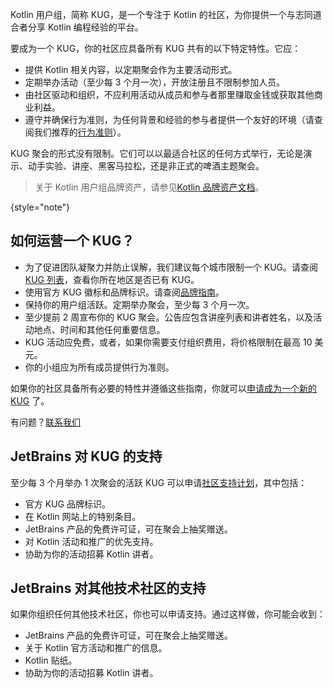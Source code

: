 [//]: # (title: KUG 指南)

Kotlin 用户组，简称 KUG，是一个专注于 Kotlin 的社区，为你提供一个与志同道合者分享 Kotlin 编程经验的平台。

要成为一个 KUG，你的社区应具备所有 KUG 共有的以下特定特性。它应：
* 提供 Kotlin 相关内容，以定期聚会作为主要活动形式。
* 定期举办活动（至少每 3 个月一次），开放注册且不限制参加人员。
* 由社区驱动和组织，不应利用活动从成员和参与者那里赚取金钱或获取其他商业利益。
* 遵守并确保行为准则，为任何背景和经验的参与者提供一个友好的环境（请查阅我们推荐的[行为准则](https://github.com/jetbrains#code-of-conduct)）。

KUG 聚会的形式没有限制。它们可以以最适合社区的任何方式举行，无论是演示、动手实验、讲座、黑客马拉松，还是非正式的啤酒主题聚会。

> 关于 Kotlin 用户组品牌资产，请参见[Kotlin 品牌资产文档](kotlin-brand-assets.md#kotlin-user-group-brand-assets)。
>
{style="note"}

## 如何运营一个 KUG？

* 为了促进团队凝聚力并防止误解，我们建议每个城市限制一个 KUG。请查阅[KUG 列表](https://kotlinlang.org/community/user-groups/)，查看你所在地区是否已有 KUG。
* 使用官方 KUG 徽标和品牌标识。请查阅[品牌指南](kotlin-brand-assets.md#kotlin-user-group-brand-assets)。
* 保持你的用户组活跃。定期举办聚会，至少每 3 个月一次。
* 至少提前 2 周宣布你的 KUG 聚会。公告应包含讲座列表和讲者姓名，以及活动地点、时间和其他任何重要信息。
* KUG 活动应免费，或者，如果你需要支付组织费用，将价格限制在最高 10 美元。
* 你的小组应为所有成员提供行为准则。

如果你的社区具备所有必要的特性并遵循这些指南，你就可以[申请成为一个新的 KUG](https://surveys.jetbrains.com/s3/submit-a-local-kotlin-user-group) 了。

有问题？[联系我们](mailto:kug@jetbrains.com)

## JetBrains 对 KUG 的支持

至少每 3 个月举办 1 次聚会的活跃 KUG 可以申请[社区支持计划](https://www.jetbrains.com/community/user-groups/)，其中包括：
* 官方 KUG 品牌标识。
* 在 Kotlin 网站上的特别条目。
* JetBrains 产品的免费许可证，可在聚会上抽奖赠送。
* 对 Kotlin 活动和推广的优先支持。
* 协助为你的活动招募 Kotlin 讲者。

## JetBrains 对其他技术社区的支持

如果你组织任何其他技术社区，你也可以申请支持。通过这样做，你可能会收到：
* JetBrains 产品的免费许可证，可在聚会上抽奖赠送。
* 关于 Kotlin 官方活动和推广的信息。
* Kotlin 贴纸。
* 协助为你的活动招募 Kotlin 讲者。